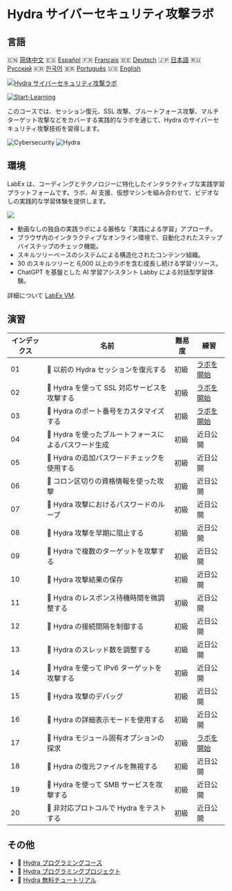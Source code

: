 # Hydra サイバーセキュリティ攻撃ラボ

## 言語

🇨🇳 [简体中文](README_zh.md) 🇪🇸 [Español](README_es.md) 🇫🇷 [Français](README_fr.md) 🇩🇪 [Deutsch](README_de.md) 🇯🇵 [日本語](README_ja.md) 🇷🇺 [Русский](README_ru.md) 🇰🇷 [한국어](README_ko.md) 🇧🇷 [Português](README_pt.md) 🇺🇸 [English](README.md) 

[![Hydra サイバーセキュリティ攻撃ラボ](https://cover-creator.labex.io/hydra-cybersecurity-attack-labs.png?lang=ja)](https://labex.io/ja/courses/hydra-cybersecurity-attack-labs)

[![Start-Learning](https://img.shields.io/badge/Start-Learning-whitesmoke?style=for-the-badge)](https://labex.io/ja/courses/hydra-cybersecurity-attack-labs)

このコースでは、セッション復元、SSL 攻撃、ブルートフォース攻撃、マルチターゲット攻撃などをカバーする実践的なラボを通じて、Hydra のサイバーセキュリティ攻撃技術を習得します。

![Cybersecurity](https://img.shields.io/badge/Cybersecurity-whitesmoke?style=for-the-badge&logo=cybersecurity)
![Hydra](https://img.shields.io/badge/Hydra-whitesmoke?style=for-the-badge&logo=hydra)


## 環境

LabEx は、コーディングとテクノロジーに特化したインタラクティブな実践学習プラットフォームです。ラボ、AI 支援、仮想マシンを組み合わせて、ビデオなしの実践的な学習体験を提供します。

![](https://tutorial-screenshot.getvm.io/images/vm-1725247253.png)

- 動画なしの独自の実践ラボによる厳格な「実践による学習」アプローチ。
- ブラウザ内のインタラクティブなオンライン環境で、自動化されたステップバイステップのチェック機能。
- スキルツリーベースのシステムによる構造化されたコンテンツ組織。
- 30 のスキルツリーと 6,000 以上のラボを含む成長し続ける学習リソース。
- ChatGPT を基盤とした AI 学習アシスタント Labby による対話型学習体験。

詳細について [LabEx VM](https://support.labex.io/using-labex/virtual-machine).

## 演習

|   インデックス | 名前                                                  | 難易度   | 練習                                                                                                                       |
|----------------|-------------------------------------------------------|----------|----------------------------------------------------------------------------------------------------------------------------|
|             01 | 📖 以前の Hydra セッションを復元する                  | 初級     | <a target='_blank' href='https://labex.io/ja/tutorials/hydra-restore-a-previous-hydra-session-550772'>ラボを開始</a>       |
|             02 | 📖 Hydra を使って SSL 対応サービスを攻撃する          | 初級     | <a target='_blank' href='https://labex.io/ja/tutorials/hydra-attack-ssl-enabled-services-with-hydra-550762'>ラボを開始</a> |
|             03 | 📖 Hydra のポート番号をカスタマイズする               | 初級     | <a target='_blank' href='https://labex.io/ja/tutorials/hydra-customize-hydra-port-numbers-550765'>ラボを開始</a>           |
|             04 | 📖 Hydra を使ったブルートフォースによるパスワード生成 | 初級     | 近日公開                                                                                                                   |
|             05 | 📖 Hydra の追加パスワードチェックを使用する           | 初級     | 近日公開                                                                                                                   |
|             06 | 📖 コロン区切りの資格情報を使った攻撃                 | 初級     | 近日公開                                                                                                                   |
|             07 | 📖 Hydra 攻撃におけるパスワードのループ               | 初級     | 近日公開                                                                                                                   |
|             08 | 📖 Hydra 攻撃を早期に阻止する                         | 初級     | 近日公開                                                                                                                   |
|             09 | 📖 Hydra で複数のターゲットを攻撃する                 | 初級     | 近日公開                                                                                                                   |
|             10 | 📖 Hydra 攻撃結果の保存                               | 初級     | 近日公開                                                                                                                   |
|             11 | 📖 Hydra のレスポンス待機時間を微調整する             | 初級     | 近日公開                                                                                                                   |
|             12 | 📖 Hydra の接続間隔を制御する                         | 初級     | 近日公開                                                                                                                   |
|             13 | 📖 Hydra のスレッド数を調整する                       | 初級     | 近日公開                                                                                                                   |
|             14 | 📖 Hydra を使って IPv6 ターゲットを攻撃する           | 初級     | 近日公開                                                                                                                   |
|             15 | 📖 Hydra 攻撃のデバッグ                               | 初級     | 近日公開                                                                                                                   |
|             16 | 📖 Hydra の詳細表示モードを使用する                   | 初級     | 近日公開                                                                                                                   |
|             17 | 📖 Hydra モジュール固有オプションの探求               | 初級     | <a target='_blank' href='https://labex.io/ja/tutorials/hydra-explore-hydra-module-specific-options-550767'>ラボを開始</a>  |
|             18 | 📖 Hydra の復元ファイルを無視する                     | 初級     | 近日公開                                                                                                                   |
|             19 | 📖 Hydra を使って SMB サービスを攻撃する              | 初級     | 近日公開                                                                                                                   |
|             20 | 📖 非対応プロトコルで Hydra をテストする              | 初級     | 近日公開                                                                                                                   |

## その他

- 🔗 [Hydra プログラミングコース](https://github.com/labex-labs/awesome-programming-courses)
- 🔗 [Hydra プログラミングプロジェクト](https://github.com/labex-labs/awesome-programming-projects)
- 🔗 [Hydra 無料チュートリアル](https://github.com/labex-labs/hydra-free-tutorials)

